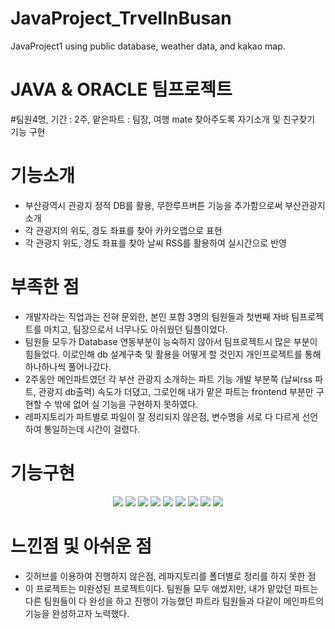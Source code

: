 # JavaProject_TrvelInBusan
JavaProject1 using public database, weather data, and kakao map.

# JAVA & ORACLE 팀프로젝트 
#팀원4명, 기간 : 2주, 맡은파트 : 팀장, 여행 mate 찾아주도록 자기소개 및  친구찾기 기능 구현

# 기능소개
* 부산광역시 관광지 정적 DB를 활용, 무한루프버튼 기능을 추가함으로써 부산관광지 소개
* 각 관광지의 위도, 경도 좌표를 찾아 카카오맵으로 표현
* 각 관광지 위도, 경도 좌표를 찾아 날씨 RSS를 활용하여 실시간으로 반영

# 부족한 점
* 개발자라는 직업과는 전혀 문외한, 본인 포함 3명의 팀원들과 첫번째 자바 팀프로젝트를 마치고, 팀장으로서 너무나도 아쉬웠던 팀플이었다.
* 팀원들 모두가 Database 연동부분이 능숙하지 않아서 팀프로젝트시 많은 부분이 힘들었다. 이로인해 db 설계구축 및 활용을 어떻게 할 것인지 개인프로젝트를 통해 하나하나씩 풀어나갔다. 
* 2주동안 메인파트였던 각 부산 관광지 소개하는 파트 기능 개발 부분쪽 (날씨rss 파트, 관광지 db출력) 속도가 더뎠고, 그로인해 내가 맡은 파트는 frontend 부분만 구현할 수 밖에 없어 실 기능을 구현하지 못하였다. 
* 레파지토리가 파트별로 파일이 잘 정리되지 않은점, 변수명을 서로 다 다르게 선언하여 통일하는데 시간이 걸렸다. 

# 기능구현
<p align="center">
<img src="https://user-images.githubusercontent.com/73155839/109643851-20c5a000-7b98-11eb-8ae2-57c53fafe1c7.png">
<img src="https://user-images.githubusercontent.com/73155839/109643854-215e3680-7b98-11eb-90d3-a85280ce3c97.png">
<img src="https://user-images.githubusercontent.com/73155839/109643856-21f6cd00-7b98-11eb-9346-9262971a9ba9.png">
<img src="https://user-images.githubusercontent.com/73155839/109643844-1efbdc80-7b98-11eb-9a5b-05e44dd1b351.png">
<img src="https://user-images.githubusercontent.com/73155839/109643860-2327fa00-7b98-11eb-88de-ded57f97d5af.png">
<img src="https://user-images.githubusercontent.com/73155839/109643848-202d0980-7b98-11eb-815f-60cdbcfdfbcb.png">
<img src="https://user-images.githubusercontent.com/73155839/109643863-24592700-7b98-11eb-986b-17811a0c3f0a.png">
<img src="https://user-images.githubusercontent.com/73155839/109643850-202d0980-7b98-11eb-89d4-40e69fb928dc.png">
<img src="https://user-images.githubusercontent.com/73155839/109643864-24592700-7b98-11eb-9d2a-d72e5c325a16.png">
</p>


# 느낀점 및 아쉬운 점

* 깃허브를 이용하여 진행하지 않은점, 레파지토리를 폴더별로 정리를 하지 못한 점
* 이 프로젝트는 미완성된 프로젝트이다. 팀원들 모두 애썼지만, 내가 맡았던 파트는 다른 팀원들이 다 완성을 하고 진행이 가능했던 파트라 팀원들과 다같이 메인파트의 기능을 완성하고자 노력했다. 
